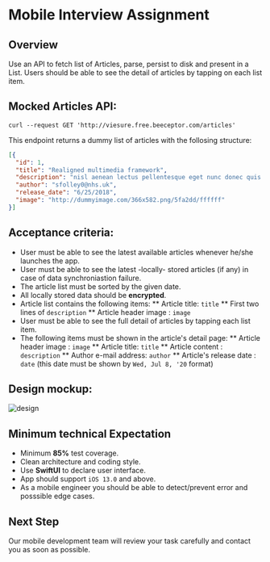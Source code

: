 # Mobile Interview Assignment
## Overview
Use an API to fetch list of Articles, parse, persist to disk and present in a List. Users should be able to see the detail of articles by tapping on each list item.

## Mocked Articles API:
```curl
curl --request GET 'http://viesure.free.beeceptor.com/articles'
```
This endpoint returns a dummy list of articles with the follosing structure:
```json
[{
  "id": 1,
  "title": "Realigned multimedia framework",
  "description": "nisl aenean lectus pellentesque eget nunc donec quis orci eget orci vitae mattis nibh ligula",
  "author": "sfolley0@nhs.uk",
  "release_date": "6/25/2018",
  "image": "http://dummyimage.com/366x582.png/5fa2dd/ffffff"
}]
```

## Acceptance criteria:
* User must be able to see the latest available articles whenever he/she launches the app.
* User must be able to see the latest -locally- stored articles (if any) in case of data synchroniastion failure.
* The article list must be sorted by the given date.
* All locally stored data should be **encrypted**.
* Article list contains the following items:
** Article title: `title`
** First two lines of `description`
** Article header image : `image`
* User must be able to see the full detail of articles by tapping each list item.
* The following items must be shown in the article's detail page:
** Article header image : `image`
** Article title: `title`
** Article content : `description`
** Author e-mail address: `author`
** Article's release date : `date` (this date must be shown by `Wed, Jul 8, '20` format)

## Design mockup:
![design](https://i.ibb.co/5WzcrWR/Screenshot-2020-03-28-at-15-25-52.png")

## Minimum technical Expectation
* Minimum **85%** test coverage.
* Clean architecture and coding style.
* Use **SwiftUI** to declare user interface.
* App should support `iOS 13.0` and above.
* As a mobile engineer you should be able to detect/prevent error and posssible edge cases.

## Next Step
Our mobile development team will review your task carefully and contact you as soon as possible.


